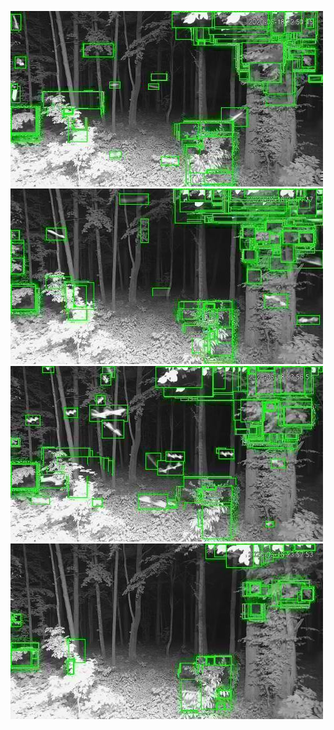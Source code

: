 ![20200618-222842-225847](in/20200618/20200618-222842-225847_0_.jpg)
![20200618-225852-232857](in/20200618/20200618-225852-232857_0_.jpg)
![20200618-232902-235907](in/20200618/20200618-232902-235907_0_.jpg)
![20200618-235912-000002](in/20200618/20200618-235912-000002_0_.jpg)
